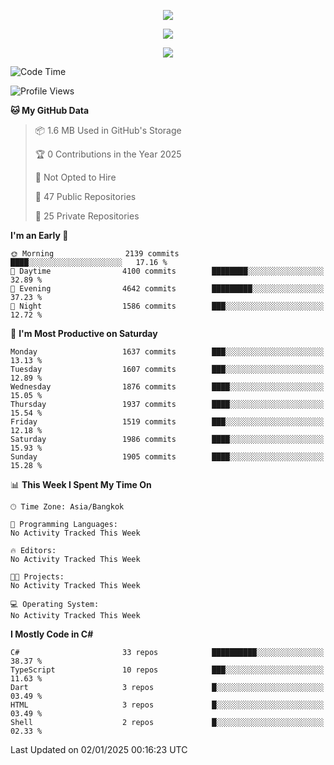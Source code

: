 <p align="center">
  <a href="say-hi.gif"> 
    <img align="center" src="say-hi.gif"/>
  </a>
</p>
<p align="center">
  <a href="https://github.com/htthinh1999">
    <img align="center" src="https://github-readme-stats-kappa-pink.vercel.app/api?username=htthinh1999&show_icons=true&count_private=true&theme=dracula"/>
  </a>
</p>
<p align="center">
  <a href="https://github.com/htthinh1999">
    <img src="https://github-readme-stats-kappa-pink.vercel.app/api/top-langs/?username=htthinh1999&layout=compact&langs_count=6&count_private=true&hide=tsql,hlsl,glsl,shaderlab&theme=dracula"/>
  </a>
</p>

<!--START_SECTION:waka-->
![Code Time](http://img.shields.io/badge/Code%20Time-0%20secs-blue)

![Profile Views](http://img.shields.io/badge/Profile%20Views-1-blue)

**🐱 My GitHub Data** 

> 📦 1.6 MB Used in GitHub's Storage 
 > 
> 🏆 0 Contributions in the Year 2025
 > 
> 🚫 Not Opted to Hire
 > 
> 📜 47 Public Repositories 
 > 
> 🔑 25 Private Repositories 
 > 
**I'm an Early 🐤** 

```text
🌞 Morning                2139 commits        ████░░░░░░░░░░░░░░░░░░░░░   17.16 % 
🌆 Daytime                4100 commits        ████████░░░░░░░░░░░░░░░░░   32.89 % 
🌃 Evening                4642 commits        █████████░░░░░░░░░░░░░░░░   37.23 % 
🌙 Night                  1586 commits        ███░░░░░░░░░░░░░░░░░░░░░░   12.72 % 
```
📅 **I'm Most Productive on Saturday** 

```text
Monday                   1637 commits        ███░░░░░░░░░░░░░░░░░░░░░░   13.13 % 
Tuesday                  1607 commits        ███░░░░░░░░░░░░░░░░░░░░░░   12.89 % 
Wednesday                1876 commits        ████░░░░░░░░░░░░░░░░░░░░░   15.05 % 
Thursday                 1937 commits        ████░░░░░░░░░░░░░░░░░░░░░   15.54 % 
Friday                   1519 commits        ███░░░░░░░░░░░░░░░░░░░░░░   12.18 % 
Saturday                 1986 commits        ████░░░░░░░░░░░░░░░░░░░░░   15.93 % 
Sunday                   1905 commits        ████░░░░░░░░░░░░░░░░░░░░░   15.28 % 
```


📊 **This Week I Spent My Time On** 

```text
🕑︎ Time Zone: Asia/Bangkok

💬 Programming Languages: 
No Activity Tracked This Week

🔥 Editors: 
No Activity Tracked This Week

🐱‍💻 Projects: 
No Activity Tracked This Week

💻 Operating System: 
No Activity Tracked This Week
```

**I Mostly Code in C#** 

```text
C#                       33 repos            ██████████░░░░░░░░░░░░░░░   38.37 % 
TypeScript               10 repos            ███░░░░░░░░░░░░░░░░░░░░░░   11.63 % 
Dart                     3 repos             █░░░░░░░░░░░░░░░░░░░░░░░░   03.49 % 
HTML                     3 repos             █░░░░░░░░░░░░░░░░░░░░░░░░   03.49 % 
Shell                    2 repos             █░░░░░░░░░░░░░░░░░░░░░░░░   02.33 % 
```




 Last Updated on 02/01/2025 00:16:23 UTC
<!--END_SECTION:waka-->
